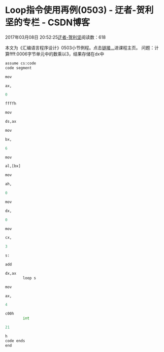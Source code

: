 
# Loop指令使用再例(0503) - 迂者-贺利坚的专栏 - CSDN博客

2017年03月08日 20:52:25[迂者-贺利坚](https://me.csdn.net/sxhelijian)阅读数：618


本文为《汇编语言程序设计》0503小节例程。点击[链接…](http://blog.csdn.net/sxhelijian/article/details/56671827)进课程主页。
问题：计算ffff:0006字节单元中的数乘以3，结果存储在dx中
```python
assume cs:code
code segment
```
```python
mov
```
```python
ax,
```
```python
0
```
```python
ffffh
```
```python
mov
```
```python
ds,ax
```
```python
mov
```
```python
bx,
```
```python
6
```
```python
mov
```
```python
al,[bx]
```
```python
mov
```
```python
ah,
```
```python
0
```
```python
mov
```
```python
dx,
```
```python
0
```
```python
mov
```
```python
cx,
```
```python
3
```
```python
s:
```
```python
add
```
```python
dx,ax
        loop s
```
```python
mov
```
```python
ax,
```
```python
4
```
```python
c00h
        int
```
```python
21
```
```python
h
code ends
end
```

